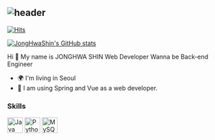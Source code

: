 <div align="left">
  
![header](https://capsule-render.vercel.app/api?type=waving&color=timeGradient&text=Welcome%20to%20JH's%20GitHub%20👋&animation=twinkling&fontSize=35&fontAlignY=40&fontAlign=70&height=250)
---

[![Hits](https://hits.seeyoufarm.com/api/count/incr/badge.svg?url=https%3A%2F%2Fgithub.com%2FJongHwaShin&count_bg=%23C83DA3&title_bg=%23555555&icon=appstore.svg&icon_color=%23E7E7E7&title=GITHUB&edge_flat=false)](https://hits.seeyoufarm.com)

[![JongHwaShin's GitHub stats](https://github-readme-stats.vercel.app/api?username=JongHwaShin&include_all_commits=true&theme=nord&hide_border=true&count_private=true)](https://github.com/jiholee0/github-readme-stats)


Hi 👋 My name is JONGHWA SHIN 
Web Developer  Wanna be Back-end Engineer 
* 🌍  I'm living in Seoul 
* 🧠  I am using Spring and Vue as a web developer.

### Skills

<p align="left"> <a href="https://www.oracle.com/java/" target="_blank" rel="noreferrer"><img src="https://raw.githubusercontent.com/danielcranney/readme-generator/main/public/icons/skills/java-colored.svg" width="36" height="36" alt="Java" /></a> <a href="https://www.python.org/" target="_blank" rel="noreferrer"><img src="https://raw.githubusercontent.com/danielcranney/readme-generator/main/public/icons/skills/python-colored.svg" width="36" height="36" alt="Python" /></a> <a href="https://www.mysql.com/" target="_blank" rel="noreferrer"><img src="https://raw.githubusercontent.com/danielcranney/readme-generator/main/public/icons/skills/mysql-colored.svg" width="36" height="36" alt="MySQL" /></a> </p>
